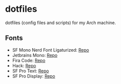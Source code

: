 # dotfiles

dotfiles (config files and scripts) for my Arch machine.

## Fonts

- SF Mono Nerd Font Ligaturized: [Repo](https://github.com/shaunsingh/SFMono-Nerd-Font-Ligaturized)
- Jetbrains Mono: [Repo](https://github.com/JetBrains/JetBrainsMono)
- Fira Code: [Repo](https://github.com/tonsky/FiraCode)
- Hack: [Repo](https://github.com/source-foundry/Hack)
- SF Pro Text: [Repo](https://github.com/sahibjotsaggu/San-Francisco-Pro-Fonts)
- SF Pro Display: [Repo](https://github.com/sahibjotsaggu/San-Francisco-Pro-Fonts)
